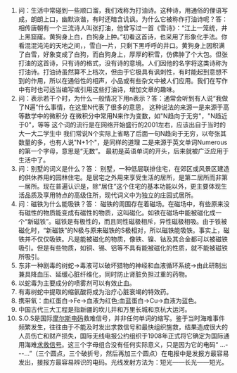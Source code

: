 1. 问：生活中常碰到一些顺口溜，我们戏称为打油诗。这种诗，用通俗的俚语写成，朗朗上口，幽默诙谐，有时还暗含讥讽。为什么它被称作打油诗呢？答：相传唐朝有一个三流诗人叫张打油，他曾写过一首《雪诗》：“江上一笼统，井上黑窟窿。黄狗身上白，白狗身上肿。”初看这首诗，也采用了形象化手法。你看混混沌沌的天地之间，，雪白一片，只剩下黑呼呼的井口。黄狗身上因积满了白雪，好象变成了白狗，而白狗身上，厚厚的积雪，仿佛肿了个大包。但张打油的这首诗，只有诗的格式，没有诗的意境。人们因他的名字将这类诗称为打油诗。打油诗虽然算不上档次，但由于它极具有讽刺性，有时能起到意想不到的作用，所以在通俗性的相声，小品或有些杂文中被人们应用。我们在写作中有时也可适当编写或引用这些打油诗，增加文章的趣味。
2. 问：表示若干个时，为什么一般情况下用n表示？答：通常会听到有人说“我做了N遍”什么事情，在这里N代表了很多的意思， 这种说法的来源一是来源于高等数学中的微积分 在微积分中常用N来作为变数，如"N趋向于无穷"，"N趋近于0"，等等 这个词的流行是在网络开始盛行的2001左右，应该出自于当时的大一大二学生中 我们常说N个实际上省略了后面一句N趋向于无穷，以夸张其数量的多，也有人说"N+1个"，是同样的道理 二是来源于英文单词Numerous的第一个字母，意思是“无数”。 最初是英语单词的开头，后来就被广泛应用于生活中了。
3. 问：别墅的词义是什么？答： 别墅，一种低层联排住宅，在郊区或风景区建造的供休养用的园林住宅。是居宅之外用来享受生活的居所，是第二居所而非第一居所。现在普遍认识是，除“居住”这个住宅的基本功能以外，更主要体现生活品质及享用特点的高级住所，现代词义中为独立的庄园式居所。
4. 问：磁铁为什么能吸铁？答： 磁铁的周围存在着磁场。在磁场中，有些原来没有磁性的物质能变成有磁性的物质，这叫磁化。如铁在磁场中能被磁化成一个“新磁铁”。磁铁是有极性的，而且同性磁极相斥，异性磁极相吸。由于铁被磁化时，“新磁铁”的N极与原来磁铁的S极相对，所以磁铁能吸铁。事实上，磁铁并不仅仅吸铁。凡是能被磁化的物质，像铁、镍、钴及其合金都可以被磁铁吸引。但是有些物质，如铜、锡、铝等不具有能被磁化的性质，就不能被磁铁所吸引。
5. 东非一种剧毒的树蛇→毒液可以破坏猎物的神经和血液循环系统→由此研制出兼具降血压、延缓心脏纤维化，同时防止肾脏负担过重的药物。
6. 以蛇毒为主要成分的喷雾剂可以有效止血。
7. 有毒树蛇中提取的缩氨酸将成为治疗心脏衰竭的特效药。
8. 携带氧：血红蛋白→Fe→血液为红色;血蓝蛋白→Cu→血液为蓝色。
9. 中国古代三大工程是指新疆的坎儿井和万里长城和京杭大运河。
10. S.O.S是国际[摩尔斯电码](http://baike.baidu.com/view/84585.htm)救难信号，并非任何单词的缩写。鉴于当时海难事件频繁发生，往往由于不能及时发出求救信号和最快组织施救，结果造成很大的人员伤亡和财产损失，国际无线电报公约组织于1908年正式将它确定为国际通用海难[求救信号](http://baike.baidu.com/view/2811635.htm)。这三个字母组合没有任何实际意义，只是因为它的电码“ ...---...”（三个圆点，三个破折号，然后再加三个圆点）在电报中是发报方最容易发出，接报方最容易辨识的电码。光线发射方法为：短光——长光——短光。